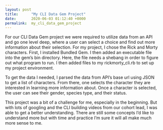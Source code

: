 ```yaml
---
layout: post
title:      "My CLI Data Gem Project"
date:       2020-06-03 01:12:40 +0000
permalink:  my_cli_data_gem_project
---
```



For our CLI Data Gem project we were required to utilize data from an API and go one level deep, where a user can select a choice and find out more information about their selection. For my project, I chose the Rick and Morty characters. First, I installed Bundled Gem. I then added an executable file into the gem’s bin directory. Here, the file needs a shebang in order to figure out what program to run. I then added files to my rickmorty_cli.rb to set up my project environment. 


To get the data I needed, I parsed the data from API’s base url using JSON to get a list of characters. From there, one selects the character they are interested in learning more information about. Once a character is selected, the user can see their gender, species type, and their status. 


This project was a bit of a challenge for me, especially in the beginning. But with lots of googling and the CLI building videos from our cohort lead, I was able to get a better understanding. There are still some concepts I’d like to understand more but with time and practice I’m sure it will all make much more sense to me. 
